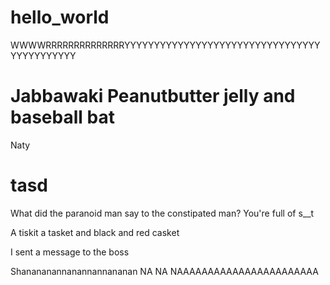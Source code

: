 # hello_world




WWWWRRRRRRRRRRRRRRYYYYYYYYYYYYYYYYYYYYYYYYYYYYYYYYYYYYYYYYYYYY


Jabbawaki 
Peanutbutter jelly and baseball bat
======= 
Naty    




tasd
=======
What did the paranoid man say to the constipated man? 
You're full of s__t 


A tiskit a tasket and black and red casket

I sent a message to the boss


Shanananannanannannananan NA NA NAAAAAAAAAAAAAAAAAAAAAAA
